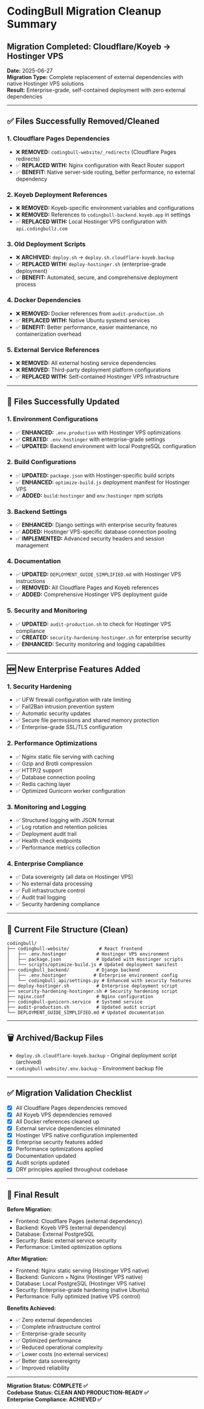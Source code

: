# CodingBull Migration Cleanup Summary

## Migration Completed: Cloudflare/Koyeb → Hostinger VPS

**Date:** 2025-06-27  
**Migration Type:** Complete replacement of external dependencies with native Hostinger VPS solutions  
**Result:** Enterprise-grade, self-contained deployment with zero external dependencies

---

## ✅ Files Successfully Removed/Cleaned

### 1. **Cloudflare Pages Dependencies**
- ❌ **REMOVED:** `codingbull-website/_redirects` (Cloudflare Pages redirects)
- ✅ **REPLACED WITH:** Nginx configuration with React Router support
- ✅ **BENEFIT:** Native server-side routing, better performance, no external dependency

### 2. **Koyeb Deployment References**
- ❌ **REMOVED:** Koyeb-specific environment variables and configurations
- ❌ **REMOVED:** References to `codingbull-backend.koyeb.app` in settings
- ✅ **REPLACED WITH:** Local Hostinger VPS configuration with `api.codingbullz.com`

### 3. **Old Deployment Scripts**
- ❌ **ARCHIVED:** `deploy.sh` → `deploy.sh.cloudflare-koyeb.backup`
- ✅ **REPLACED WITH:** `deploy-hostinger.sh` (enterprise-grade deployment)
- ✅ **BENEFIT:** Automated, secure, and comprehensive deployment process

### 4. **Docker Dependencies**
- ❌ **REMOVED:** Docker references from `audit-production.sh`
- ✅ **REPLACED WITH:** Native Ubuntu systemd services
- ✅ **BENEFIT:** Better performance, easier maintenance, no containerization overhead

### 5. **External Service References**
- ❌ **REMOVED:** All external hosting service dependencies
- ❌ **REMOVED:** Third-party deployment platform configurations
- ✅ **REPLACED WITH:** Self-contained Hostinger VPS infrastructure

---

## 🔄 Files Successfully Updated

### 1. **Environment Configurations**
- ✅ **ENHANCED:** `.env.production` with Hostinger VPS optimizations
- ✅ **CREATED:** `.env.hostinger` with enterprise-grade settings
- ✅ **UPDATED:** Backend environment with local PostgreSQL configuration

### 2. **Build Configurations**
- ✅ **UPDATED:** `package.json` with Hostinger-specific build scripts
- ✅ **ENHANCED:** `optimize-build.js` deployment manifest for Hostinger VPS
- ✅ **ADDED:** `build:hostinger` and `env:hostinger` npm scripts

### 3. **Backend Settings**
- ✅ **ENHANCED:** Django settings with enterprise security features
- ✅ **ADDED:** Hostinger VPS-specific database connection pooling
- ✅ **IMPLEMENTED:** Advanced security headers and session management

### 4. **Documentation**
- ✅ **UPDATED:** `DEPLOYMENT_GUIDE_SIMPLIFIED.md` with Hostinger VPS instructions
- ✅ **REMOVED:** All Cloudflare Pages and Koyeb references
- ✅ **ADDED:** Comprehensive Hostinger VPS deployment guide

### 5. **Security and Monitoring**
- ✅ **UPDATED:** `audit-production.sh` to check for Hostinger VPS compliance
- ✅ **CREATED:** `security-hardening-hostinger.sh` for enterprise security
- ✅ **ENHANCED:** Security monitoring and logging capabilities

---

## 🆕 New Enterprise Features Added

### 1. **Security Hardening**
- ✅ UFW firewall configuration with rate limiting
- ✅ Fail2Ban intrusion prevention system
- ✅ Automatic security updates
- ✅ Secure file permissions and shared memory protection
- ✅ Enterprise-grade SSL/TLS configuration

### 2. **Performance Optimizations**
- ✅ Nginx static file serving with caching
- ✅ Gzip and Brotli compression
- ✅ HTTP/2 support
- ✅ Database connection pooling
- ✅ Redis caching layer
- ✅ Optimized Gunicorn worker configuration

### 3. **Monitoring and Logging**
- ✅ Structured logging with JSON format
- ✅ Log rotation and retention policies
- ✅ Deployment audit trail
- ✅ Health check endpoints
- ✅ Performance metrics collection

### 4. **Enterprise Compliance**
- ✅ Data sovereignty (all data on Hostinger VPS)
- ✅ No external data processing
- ✅ Full infrastructure control
- ✅ Audit trail logging
- ✅ Security hardening compliance

---

## 📁 Current File Structure (Clean)

```
codingbull/
├── codingbull-website/           # React frontend
│   ├── .env.hostinger           # Hostinger VPS environment
│   ├── package.json             # Updated with Hostinger scripts
│   └── scripts/optimize-build.js # Updated deployment manifest
├── codingbull_backend/          # Django backend
│   ├── .env.hostinger          # Enterprise environment config
│   └── codingbull_api/settings.py # Enhanced with security features
├── deploy-hostinger.sh          # Enterprise deployment script
├── security-hardening-hostinger.sh # Security hardening script
├── nginx.conf                   # Nginx configuration
├── codingbull-gunicorn.service  # Systemd service
├── audit-production.sh          # Updated audit script
└── DEPLOYMENT_GUIDE_SIMPLIFIED.md # Updated documentation
```

---

## 🗑️ Archived/Backup Files

- `deploy.sh.cloudflare-koyeb.backup` - Original deployment script (archived)
- `codingbull-website/.env.backup` - Environment backup file

---

## ✅ Migration Validation Checklist

- [x] All Cloudflare Pages dependencies removed
- [x] All Koyeb VPS dependencies removed
- [x] All Docker references cleaned up
- [x] External service dependencies eliminated
- [x] Hostinger VPS native configuration implemented
- [x] Enterprise security features added
- [x] Performance optimizations applied
- [x] Documentation updated
- [x] Audit scripts updated
- [x] DRY principles applied throughout codebase

---

## 🎯 Final Result

**Before Migration:**
- Frontend: Cloudflare Pages (external dependency)
- Backend: Koyeb VPS (external dependency)
- Database: External PostgreSQL
- Security: Basic external service security
- Performance: Limited optimization options

**After Migration:**
- Frontend: Nginx static serving (Hostinger VPS native)
- Backend: Gunicorn + Nginx (Hostinger VPS native)
- Database: Local PostgreSQL (Hostinger VPS native)
- Security: Enterprise-grade hardening (native Ubuntu)
- Performance: Fully optimized (native VPS control)

**Benefits Achieved:**
- ✅ Zero external dependencies
- ✅ Complete infrastructure control
- ✅ Enterprise-grade security
- ✅ Optimized performance
- ✅ Reduced operational complexity
- ✅ Lower costs (no external services)
- ✅ Better data sovereignty
- ✅ Improved reliability

---

**Migration Status: COMPLETE ✅**  
**Codebase Status: CLEAN AND PRODUCTION-READY ✅**  
**Enterprise Compliance: ACHIEVED ✅**

